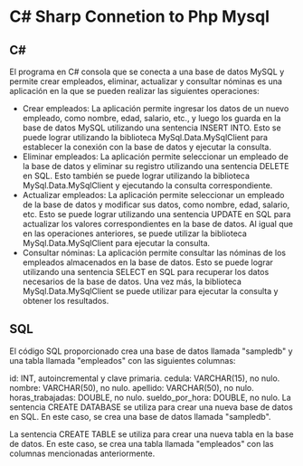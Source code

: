 # C# Sharp Connetion to Php Mysql

## C#
El programa en C# consola que se conecta a una base de datos MySQL y permite crear empleados, eliminar, actualizar y consultar nóminas es una aplicación en la que se pueden realizar las siguientes operaciones:

- Crear empleados: La aplicación permite ingresar los datos de un nuevo empleado, como nombre, edad, salario, etc., y luego los guarda en la base de datos MySQL utilizando una sentencia INSERT INTO. Esto se puede lograr utilizando la biblioteca MySql.Data.MySqlClient para establecer la conexión con la base de datos y ejecutar la consulta.
- Eliminar empleados: La aplicación permite seleccionar un empleado de la base de datos y eliminar su registro utilizando una sentencia DELETE en SQL. Esto también se puede lograr utilizando la biblioteca MySql.Data.MySqlClient y ejecutando la consulta correspondiente.
- Actualizar empleados: La aplicación permite seleccionar un empleado de la base de datos y modificar sus datos, como nombre, edad, salario, etc. Esto se puede lograr utilizando una sentencia UPDATE en SQL para actualizar los valores correspondientes en la base de datos. Al igual que en las operaciones anteriores, se puede utilizar la biblioteca MySql.Data.MySqlClient para ejecutar la consulta.
- Consultar nóminas: La aplicación permite consultar las nóminas de los empleados almacenados en la base de datos. Esto se puede lograr utilizando una sentencia SELECT en SQL para recuperar los datos necesarios de la base de datos. Una vez más, la biblioteca MySql.Data.MySqlClient se puede utilizar para ejecutar la consulta y obtener los resultados.


## SQL
El código SQL proporcionado crea una base de datos llamada "sampledb" y una tabla llamada "empleados" con las siguientes columnas:

id: INT, autoincremental y clave primaria.
cedula: VARCHAR(15), no nulo.
nombre: VARCHAR(50), no nulo.
apellido: VARCHAR(50), no nulo.
horas_trabajadas: DOUBLE, no nulo.
sueldo_por_hora: DOUBLE, no nulo.
La sentencia CREATE DATABASE se utiliza para crear una nueva base de datos en SQL. En este caso, se crea una base de datos llamada "sampledb".

La sentencia CREATE TABLE se utiliza para crear una nueva tabla en la base de datos. En este caso, se crea una tabla llamada "empleados" con las columnas mencionadas anteriormente.
